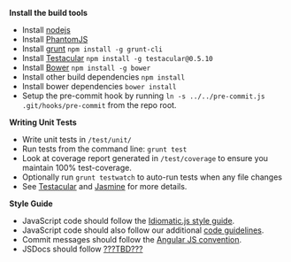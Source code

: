 **Install the build tools**

- Install [nodejs](http://nodejs.org)
- Install [PhantomJS](http://phantomjs.org)
- Install [grunt](http://gruntjs.com) `npm install -g grunt-cli`
- Install [Testacular](https://github.com/testacular/testacular) `npm install -g testacular@0.5.10`
- Install [Bower](https://github.com/twitter/bower) `npm install -g bower`
- Install other build dependencies `npm install`
- Install bower dependencies `bower install`
- Setup the pre-commit hook by running `ln -s ../../pre-commit.js .git/hooks/pre-commit` from the repo root.

**Writing Unit Tests**

- Write unit tests in `/test/unit/`
- Run tests from the command line: `grunt test`
- Look at coverage report generated in `/test/coverage` to ensure you maintain 100% test-coverage.
- Optionally run `grunt testwatch` to auto-run tests when any file changes
- See [Testacular](https://github.com/testacular/testacular) and [Jasmine](http://pivotal.github.com/jasmine/) for more details.

**Style Guide**

- JavaScript code should follow the [Idiomatic.js style guide](https://github.com/rwldrn/idiomatic.js/).
- JavaScript code should also follow our additional [code guidelines](https://github.com/racker/glimpse.js/wiki/Code-Guidelines).
- Commit messages should follow the [Angular JS convention](https://docs.google.com/document/d/1QrDFcIiPjSLDn3EL15IJygNPiHORgU1_OOAqWjiDU5Y/edit?pli=1#).
- JSDocs should follow [???TBD???]()
